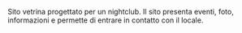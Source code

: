 Sito vetrina progettato per un nightclub. Il sito presenta eventi, foto, informazioni e permette di entrare in contatto con il locale.
